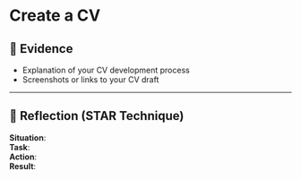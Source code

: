 # Create a CV

## 📄 Evidence

- Explanation of your CV development process
- Screenshots or links to your CV draft

---

## 💬 Reflection (STAR Technique)

**Situation**:  
**Task**:  
**Action**:  
**Result**:  

